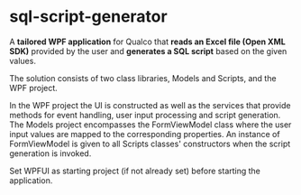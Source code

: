 # sql-script-generator

A **tailored WPF application** for Qualco that **reads an Excel file (Open XML SDK)** provided by the user and **generates a SQL script** based on the given values.

The solution consists of two class libraries, Models and Scripts, and the WPF project.

In the WPF project the UI is constructed as well as the services that provide methods for event handling, user input processing and script generation.
The Models project encompasses the FormViewModel class where the user input values are mapped to the corresponding properties. An instance of FormViewModel is given to all Scripts classes' constructors when the script generation is invoked.

Set WPFUI as starting project (if not already set) before starting the application.
